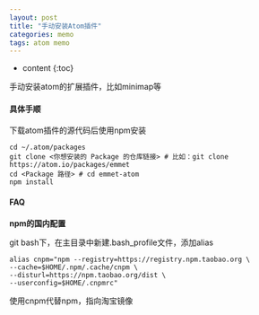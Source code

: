```yaml
---
layout: post
title: "手动安装Atom插件"
categories: memo
tags: atom memo
---
```


* content
{:toc}

手动安装atom的扩展插件，比如minimap等



#### 具体手顺

下载atom插件的源代码后使用npm安装

```
cd ~/.atom/packages
git clone <你想安装的 Package 的仓库链接> # 比如：git clone https://atom.io/packages/emmet
cd <Package 路径> # cd emmet-atom
npm install
```

#### FAQ

**npm的国内配置**

git bash下，在主目录中新建.bash_profile文件，添加alias

```
alias cnpm="npm --registry=https://registry.npm.taobao.org \
--cache=$HOME/.npm/.cache/cnpm \
--disturl=https://npm.taobao.org/dist \
--userconfig=$HOME/.cnpmrc"
```

使用cnpm代替npm，指向淘宝镜像

